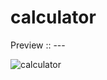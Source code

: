 # calculator
Preview :: ---

![calculator](https://github.com/user-attachments/assets/c9089223-8093-4e99-b408-0f4bb729cfc3)
